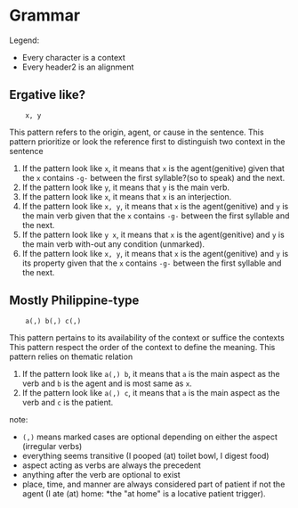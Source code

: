 # Grammar

Legend:
- Every character is a context
- Every header2 is an alignment

## Ergative like?

```
    x, y
```

This pattern refers to the origin, agent, or cause in the sentence.
This pattern prioritize or look the reference first to distinguish two context in the sentence

1. If the pattern look like `x`, it means that `x` is the agent(genitive) given that the `x` contains `-g-` between the first syllable?(so to speak) and the next.
1. If the pattern look like `y`, it means that `y` is the main verb.
1. If the pattern look like `x`, it means that `x` is an interjection.
1. If the pattern look like `x, y`, it means that `x` is the agent(genitive) and `y` is the main verb given that the `x` contains `-g-` between the first syllable and the next.
1. If the pattern look like `y x`, it means that `x` is the agent(genitive) and `y` is the main verb with-out any condition (unmarked).
1. If the pattern look like `x, y`, it means that `x` is the agent(genitive) and `y` is its property given that the `x` contains `-g-` between the first syllable and the next.

## Mostly Philippine-type
```
    a(,) b(,) c(,)
```

This pattern pertains to its availability of the context or suffice the contexts
This pattern respect the order of the context to define the meaning.
This pattern relies on thematic relation

1. If the pattern look like `a(,) b`, it means that `a` is the main aspect as the verb and `b` is the agent and is most same as `x`.
1. If the pattern look like `a(,) c`, it means that `a` is the main aspect as the verb and `c` is the patient.

note:
- `(,)` means marked cases are optional depending on either the aspect (irregular verbs)
- everything seems transitive (I pooped (at) toilet bowl, I digest food)
- aspect acting as verbs are always the precedent
- anything after the verb are optional to exist
- place, time, and manner are always considered part of patient if not the agent (I ate (at) home: *the "at home" is a locative patient trigger).

